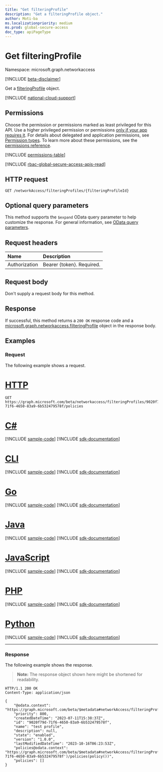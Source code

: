 ```yaml
---
title: "Get filteringProfile"
description: "Get a filteringProfile object."
author: Moti-ba
ms.localizationpriority: medium
ms.prod: global-secure-access
doc_type: apiPageType
---
```


# Get filteringProfile
Namespace: microsoft.graph.networkaccess

[!INCLUDE [beta-disclaimer](../../includes/beta-disclaimer.md)]

Get a [filteringProfile](../resources/networkaccess-filteringprofile.md) object.

[!INCLUDE [national-cloud-support](../../includes/global-only.md)]

## Permissions
Choose the permission or permissions marked as least privileged for this API. Use a higher privileged permission or permissions [only if your app requires it](/graph/permissions-overview#best-practices-for-using-microsoft-graph-permissions). For details about delegated and application permissions, see [Permission types](/graph/permissions-overview#permission-types). To learn more about these permissions, see the [permissions reference](/graph/permissions-reference).

<!-- { "blockType": "permissions", "name": "networkaccess_filteringprofile_get" } -->
[!INCLUDE [permissions-table](../includes/permissions/networkaccess-filteringprofile-get-permissions.md)]

[!INCLUDE [rbac-global-secure-access-apis-read](../includes/rbac-for-apis/rbac-global-secure-access-apis-read.md)]

## HTTP request

<!-- {
  "blockType": "ignored"
}
-->
``` http
GET /networkAccess/filteringProfiles/{filteringProfileId}
```

## Optional query parameters
This method supports the `$expand` OData query parameter to help customize the response. For general information, see [OData query parameters](/graph/query-parameters).

## Request headers
|Name|Description|
|:---|:---|
|Authorization|Bearer {token}. Required.|

## Request body
Don't supply a request body for this method.

## Response

If successful, this method returns a `200 OK` response code and a [microsoft.graph.networkaccess.filteringProfile](../resources/networkaccess-filteringprofile.md) object in the response body.

## Examples

### Request
The following example shows a request.
# [HTTP](#tab/http)
<!-- {
  "blockType": "request",
  "name": "get_filteringprofile"
}
-->
``` http
GET https://graph.microsoft.com/beta/networkaccess/filteringProfiles/9020f79d-71f6-4650-83a9-6b532479578f/policies
```

# [C#](#tab/csharp)
[!INCLUDE [sample-code](../includes/snippets/csharp/get-filteringprofile-csharp-snippets.md)]
[!INCLUDE [sdk-documentation](../includes/snippets/snippets-sdk-documentation-link.md)]

# [CLI](#tab/cli)
[!INCLUDE [sample-code](../includes/snippets/cli/get-filteringprofile-cli-snippets.md)]
[!INCLUDE [sdk-documentation](../includes/snippets/snippets-sdk-documentation-link.md)]

# [Go](#tab/go)
[!INCLUDE [sample-code](../includes/snippets/go/get-filteringprofile-go-snippets.md)]
[!INCLUDE [sdk-documentation](../includes/snippets/snippets-sdk-documentation-link.md)]

# [Java](#tab/java)
[!INCLUDE [sample-code](../includes/snippets/java/get-filteringprofile-java-snippets.md)]
[!INCLUDE [sdk-documentation](../includes/snippets/snippets-sdk-documentation-link.md)]

# [JavaScript](#tab/javascript)
[!INCLUDE [sample-code](../includes/snippets/javascript/get-filteringprofile-javascript-snippets.md)]
[!INCLUDE [sdk-documentation](../includes/snippets/snippets-sdk-documentation-link.md)]

# [PHP](#tab/php)
[!INCLUDE [sample-code](../includes/snippets/php/get-filteringprofile-php-snippets.md)]
[!INCLUDE [sdk-documentation](../includes/snippets/snippets-sdk-documentation-link.md)]

# [Python](#tab/python)
[!INCLUDE [sample-code](../includes/snippets/python/get-filteringprofile-python-snippets.md)]
[!INCLUDE [sdk-documentation](../includes/snippets/snippets-sdk-documentation-link.md)]

---

### Response
The following example shows the response.
>**Note:** The response object shown here might be shortened for readability.
<!-- {
  "blockType": "response",
  "truncated": true,
  "@odata.type": "microsoft.graph.networkaccess.filteringProfile"
}
-->
``` http
HTTP/1.1 200 OK
Content-Type: application/json

{
    "@odata.context": "https://graph.microsoft.com/beta/$metadata#networkAccess/filteringProfiles(policies(policy()))/$entity",
    "priority": 800,
    "createdDateTime": "2023-07-11T15:38:37Z",
    "id": "9020f79d-71f6-4650-83a9-6b532479578f",
    "name": "test profile",
    "description": null,
    "state": "enabled",
    "version": "1.0.0",
    "lastModifiedDateTime": "2023-10-16T06:23:53Z",
    "policies@odata.context": "https://graph.microsoft.com/beta/$metadata#networkAccess/filteringProfiles('9020f79d-71f6-4650-83a9-6b532479578f')/policies(policy())",
    "policies": []
}
```

